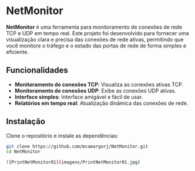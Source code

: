 # NetMonitor

**NetMonitor** é uma ferramenta para monitoramento de conexões de rede TCP e UDP em tempo real. Este projeto foi desenvolvido para fornecer uma visualização clara e precisa das conexões de rede ativas, permitindo que você monitore o tráfego e o estado das portas de rede de forma simples e eficiente.

## Funcionalidades

- **Monitoramento de conexões TCP**: Visualiza as conexões ativas TCP.
- **Monitoramento de conexões UDP**: Exibe as conexões UDP ativas.
- **Interface simples**: Interface amigável e fácil de usar.
- **Relatórios em tempo real**: Atualização dinâmica das conexões de rede.

## Instalação

Clone o repositório e instale as dependências:

```bash
git clone https://github.com/mcamargorj/NetMonitor.git
cd NetMonitor

![PrintNetMonitor01](imagens/PrintNetMonitor01.jpg)

